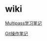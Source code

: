# wiki

[Multipass学习笔记](https://github.com/tuisemo/wiki/wiki/Multipass)


[Git操作笔记](https://github.com/tuisemo/wiki/wiki/Git%E6%93%8D%E4%BD%9C%E7%AC%94%E8%AE%B0)
